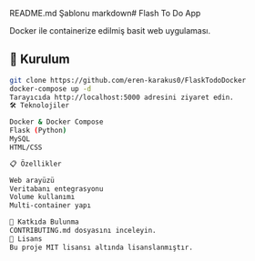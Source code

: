 README.md Şablonu
markdown# Flash To Do App

Docker ile containerize edilmiş basit web uygulaması.

## 🚀 Kurulum

```bash
git clone https://github.com/eren-karakus0/FlaskTodoDocker
docker-compose up -d
Tarayıcıda http://localhost:5000 adresini ziyaret edin.
🛠️ Teknolojiler

Docker & Docker Compose
Flask (Python)
MySQL
HTML/CSS

📋 Özellikler

Web arayüzü
Veritabanı entegrasyonu
Volume kullanımı
Multi-container yapı

🤝 Katkıda Bulunma
CONTRIBUTING.md dosyasını inceleyin.
📄 Lisans
Bu proje MIT lisansı altında lisanslanmıştır.
